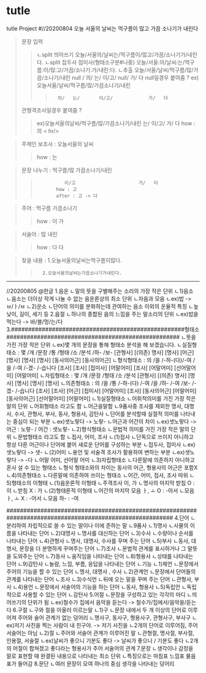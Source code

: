 # tutle
tutle Project
#//20200804
오늘 서울의 날씨는 먹구름이 많고 가끔 소나기가 내린다
>문장 입력
>	>	ㄴsplit 띄어쓰기
>	>	오늘/서울의/날씨는/먹구름이/많고/가끔/소나기가/내린다.
>	>		ㄴsplit 접두사 접미사(형태소구분#나중)
>	>		오늘/서울:의/날씨:는/먹구름:이/많:고/가끔/소나기:가/내린:다.
>	>			ㄴ추출
>	>			오늘/서울/날씨/먹구름/많/가끔/소나기/내린
>	>			null  /   의/   는/       이/고/ null/       가/    다
>null일경우 붙여줌 ?
>	>	ex)오늘서울/날씨/먹구름/많/가끔소나기/내린
>	>	>		의/   는/       이/고/             가/   다
>관형격조사일경우 붙여줌 ?
>	>	ex)오늘서울의날씨/먹구름/많/가끔소나기/내린
>	>		         는/       이/고/              가/   다
>	>	how : 의
< hr/>

>주제인 보조사 : 오늘서울의 날씨
>	>	how : 는

>문장 나누기 : 먹구름/많	가끔소나기/내린
>	>	            이/고                       가/   다
>	>            how : 고
>	>            after : 고 -> 다

>주어 : 먹구름	가끔소나기
>	>how :        이                       가

>서술어 : 많	내린
>	>how :     다                다

>찾을 내용 :	1.오늘서울의날씨는먹구름이많다.
>	>		2.오늘서울의날씨는가끔소나기가내린다.
<hr/>
//20200805
@한글
1.음운
	ㄴ말의 뜻을 구별해주는 소리의 가장 작은 단위
	ㄴ1)음소
		ㄴ음소는 더이상 작게 나눌 수 없는 음운론상의 최소 단위
		ㄴ자음과 모음
		ㄴex)밥 -> ㅂ/ㅏ/ㅂ
	ㄴ2)운소
		ㄴ단어의 의미를 분화하는데 관여하는 음소 이외의 운율적 특징
		ㄴ높낮이, 길이, 세기 등
2.음절
	ㄴ하나의 종합된 음의 느낌을 주는 말소리의 단위
	ㄴex)밥을 먹는다 -> 바/블/멍/는/다
3.###################################################형태소###################################################
	ㄴ뜻을 가진 가장 작은 단위
	ㄴex)몇 개의 문장을 통해 형태소 분석을 해 보겠습니다.
		ㄴ실질형태소 : 몇         /개               /문장  /통     /형태  /소     /분석  /하-             /보-
			        [관형사] [(의존) 명사] [명사] [어근] [명사] [명사] [명사] [동사의어근] [동사의어근]
		ㄴ형식형태소 : 의       /을     /-하-(다)/-여           /을     /-여          /-겠-             /-습니다
			        [조사] [조사] [접미사] [어말어미] [조사] [어말어미] [선어말어미] [어말어미]
		ㄴ자립형태소 : 몇          /개              /문장  /형태  /소     /분석
			        [관형사] [(의존) 명사] [명사] [명사] [명사] [명사]
		ㄴ의존형태소 : 의       /을     /통     /-하-(다) /-여          /을     /하-              /-여         /보-              /-겠-            /-습니다
			        [조사] [조사] [어근] [접미사] [어말어미] [조사] [동사의어근] [어말어미] [동사의어근] [선어말어미] [어말어미]
	ㄴ1)실질형태소
		ㄴ어휘적의미를 가진 가장 작은 말의 단위
		ㄴ어휘형태소 라고도 함
		ㄴ어근을말함
			ㄴ9품사중 조사를 제외한 명사, 대명사, 수사, 관형사, 부사, 동사, 형용사, 감탄사
			ㄴ단어를 분석할때 실절적 의미를 나타내는 중심이 되는 부분
			ㄴex)샛노랗다 -> 노랗-
			ㄴ어근과 어간의 차이
				ㄴex)샛노랗다 -> 어근 : 노랗- / 어간 : 샛노랗-
	ㄴ2)형식형태소
		ㄴ문법적 의미를 가진 가장 작은 말의 단위
		ㄴ문법형태소 라고도 함
		ㄴ접사, 어미, 조사
			ㄴ(1)접사
				ㄴ단독으로 쓰이지 아니하고 항상 다른 어근이나 단어에 붙어 새로운 단어를 구성하는 부분
				ㄴ접두사, 접미사
				ㄴex)샛노랗다 -> 샛-
			ㄴ(2)어미
				ㄴ용언 및 서술격 조사가 활용하여 변하는 부분
				ㄴex)샛노랗다 -> -다
				ㄴ어말 어미, 선어말 어미
	ㄴ3)자립형태소
		ㄴ다른말에 의존하지 아니하고 혼사 설 수 있는 형태소
		ㄴ형식 형태소와의 차이는 동사의 어근, 형용사의 어근은 포함X
	ㄴ4)의존형태소
		ㄴ다른말에 의존하여 쓰이는 형태소
		ㄴ어간, 어미, 접사, 조사 따위
	ㄴ5)형태소의 이형태
		ㄴ(1)음운론적 이형태
			ㄴ주격조사 이, 가
				ㄴ명사의 마지막 받침 O : 이
				ㄴ받침 X : 가
		ㄴ(2)형태론적 이형태
			ㄴ어간의 마지막 모음 ㅏ, ㅗ O : -아서
			ㄴ모음 ㅏ, ㅗ X : -어서
			ㄴ모음 하- : -여
			
#########################################################################################################
4.단어
	ㄴ분리하여 자립적으로 쓸 수 있는 말이나 이에 준하는 말
	ㄴ9품사
		ㄴ1)명사
			ㄴ사물의 이름을 나타내는 단어
		ㄴ2)대명사
			ㄴ명사를 대신하는 단어
		ㄴ3)수사
			ㄴ수량이나 순서를 나타내는 단어
		ㄴ4)관형사
			ㄴ명사, 대명사, 수사를 꾸며 주는 단어
		ㄴ5)부사
			ㄴ동사, 대명사, 문장을 더 분명하게 꾸며주는 단어
		ㄴ7)조사
			ㄴ문법적 관계를 표시하거나 그 말뜻을 도와주는 단어
		ㄴ7)동사
			ㄴ움직임을 나타내는 단어
		ㄴ8)형용사
			ㄴ상태를 나타내는 단어
		ㄴ9)감탄사
			ㄴ놀람, 느낌, 부름, 응답을 나타내는 단어
	ㄴ기능
		ㄴ1)체언
			ㄴ문장에서 주어의 기능을 할 수 있는 단어
				ㄴ명사, 대명사 , 수사
		ㄴ2)관계언
			ㄴ문장에서 단어들의 관계를 나타내는 단어
				ㄴ조사
		ㄴ3)수식언
			ㄴ뒤에 오는 말을 꾸며 주는 단어
				ㄴ관형사, 부사
		ㄴ4)용언
			ㄴ문장에서 서술어의 기능을 하는 단어
				ㄴ동사, 형용사
		ㄴ5)독립언
			ㄴ독립적으로 사용할 수 있는 단어
				ㄴ감탄사
5.어절
	ㄴ문장을 구성하고 있는 각각의 마디
	ㄴ띄어쓰기의 단위가 됨
	ㄴex)철수가 집에서 음악을 듣는다 -> 철수가/집에서/음악을/듣는다
6.구절
	ㄴ구와 절을 아울러 이르는말
	ㄴ1)구
		ㄴ문장 내에서 두 개 이상의 단어로 이루어져 주어와 술어 관계가 없는 덩어리
		ㄴ명사구, 동사구, 형용사구, 관형사구, 부사구
		ㄴex)저기 사진을 찍는 사람이 내 친구야. -> 저기 사진을
			ㄴ2개의 단어로 이루어짐, 주어 서술어는 아님
	ㄴ2)절
		ㄴ주어와 서술어 관계가 이루어진 말
		ㄴ관형절, 명사절, 부사절, 인용절, 서술절
		ㄴex)날씨가 좋으니 기분도 좋다 -> 날씨가 좋으니 / 기분도 좋다
			ㄴ2개의 어절이 합쳐졌고 좋다라는 형용사가 주어 서술어의 관계
7.문장
	ㄴ생각이나 감정을 말로 표현할 때 완결된 내용으로 나타내는 최소 단위
	ㄴ특징으로는 마침표 느낌표 물음표가 들어감
8.문단
	ㄴ여러 문장이 모여 하나의 중심 생각을 나타내는 덩어리
